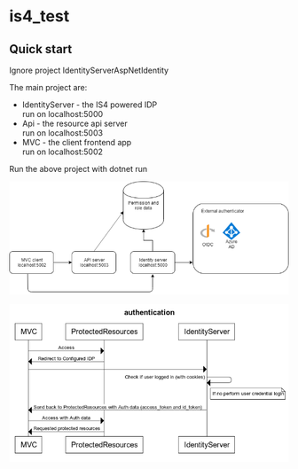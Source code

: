 # is4_test

## Quick start 
Ignore project IdentityServerAspNetIdentity

The main project are:

* IdentityServer - the IS4 powered IDP  
    run on localhost:5000
* Api -  the resource api server  
    run on localhost:5003
* MVC -  the client frontend app  
    run on localhost:5002

Run the above project with dotnet run

![architect](presentation/architect.png)

![authentication flow](presentation/authentication.png)

